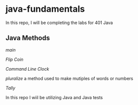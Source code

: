 # java-fundamentals

In this repo, I will be completing the labs for 401 Java

## Java Methods
*main*

*Flip Coin*

*Command Line Clock*

*pluralize*
a method used to make mutiples of words or numbers

*Tally*


In this repo I wiil be utilizing Java and Java tests

